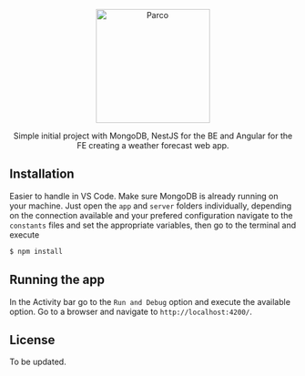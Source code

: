<p align="center">
  <a href="https://jonathandqs.github.io/CV/" target="blank"><img src="https://media.dev.to/cdn-cgi/image/width=1000,height=500,fit=cover,gravity=auto,format=auto/https%3A%2F%2Fdev-to-uploads.s3.amazonaws.com%2Fi%2Fqibhtrfxpeoi9zqjltdq.png" width="200" alt="Parco" /></a>
</p>

  <p align="center">Simple initial project with MongoDB, NestJS for the BE and Angular for the FE creating a weather forecast web app.</p>
    <p align="center">

## Installation
Easier to handle in VS Code. Make sure MongoDB is already running on your machine. 
Just open the `app` and `server` folders individually, depending on the connection available and your prefered configuration navigate to the `constants` files and set the appropriate variables, then go to the terminal and execute

```bash
$ npm install
```

## Running the app

In the Activity bar go to the `Run and Debug` option and execute the available option.
Go to a browser and navigate to `http://localhost:4200/`.

## License

To be updated.
